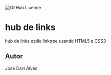 ![GitHub License](https://img.shields.io/github/license/JoseDavi53/hub-links?style=for-the-badge)


# hub de links
hub de links estilo linktree usando HTML5 e CSS3
## Autor
José Davi Alves
